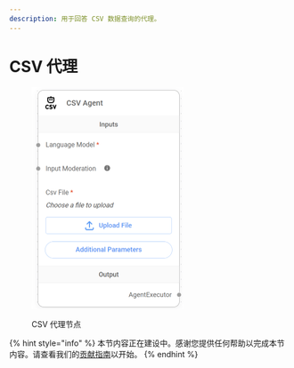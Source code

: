 ```yaml
---
description: 用于回答 CSV 数据查询的代理。
---
```


# CSV 代理

<figure><img src="../../../.gitbook/assets/image (16) (1) (1).png" alt="" width="273"><figcaption><p>CSV 代理节点</p></figcaption></figure>

{% hint style="info" %}
本节内容正在建设中。感谢您提供任何帮助以完成本节内容。请查看我们的[贡献指南](../../../contributing/)以开始。
{% endhint %}
